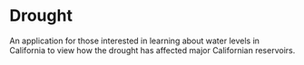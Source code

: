 # Drought
An application for those interested in learning about water levels in California to view how the drought has affected major Californian reservoirs.
